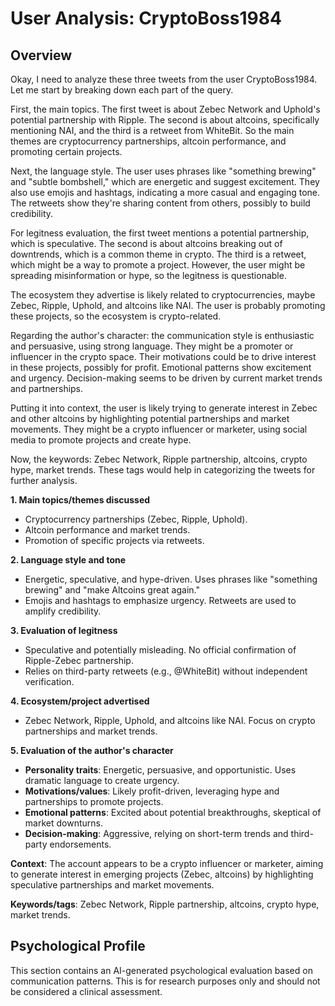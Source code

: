 # User Analysis: CryptoBoss1984

## Overview

<think>
Okay, I need to analyze these three tweets from the user CryptoBoss1984. Let me start by breaking down each part of the query.

First, the main topics. The first tweet is about Zebec Network and Uphold's potential partnership with Ripple. The second is about altcoins, specifically mentioning NAI, and the third is a retweet from WhiteBit. So the main themes are cryptocurrency partnerships, altcoin performance, and promoting certain projects.

Next, the language style. The user uses phrases like "something brewing" and "subtle bombshell," which are energetic and suggest excitement. They also use emojis and hashtags, indicating a more casual and engaging tone. The retweets show they're sharing content from others, possibly to build credibility.

For legitness evaluation, the first tweet mentions a potential partnership, which is speculative. The second is about altcoins breaking out of downtrends, which is a common theme in crypto. The third is a retweet, which might be a way to promote a project. However, the user might be spreading misinformation or hype, so the legitness is questionable.

The ecosystem they advertise is likely related to cryptocurrencies, maybe Zebec, Ripple, Uphold, and altcoins like NAI. The user is probably promoting these projects, so the ecosystem is crypto-related.

Regarding the author's character: the communication style is enthusiastic and persuasive, using strong language. They might be a promoter or influencer in the crypto space. Their motivations could be to drive interest in these projects, possibly for profit. Emotional patterns show excitement and urgency. Decision-making seems to be driven by current market trends and partnerships.

Putting it into context, the user is likely trying to generate interest in Zebec and other altcoins by highlighting potential partnerships and market movements. They might be a crypto influencer or marketer, using social media to promote projects and create hype.

Now, the keywords: Zebec Network, Ripple partnership, altcoins, crypto hype, market trends. These tags would help in categorizing the tweets for further analysis.
</think>

**1. Main topics/themes discussed**  
- Cryptocurrency partnerships (Zebec, Ripple, Uphold).  
- Altcoin performance and market trends.  
- Promotion of specific projects via retweets.  

**2. Language style and tone**  
- Energetic, speculative, and hype-driven. Uses phrases like "something brewing" and "make Altcoins great again."  
- Emojis and hashtags to emphasize urgency. Retweets are used to amplify credibility.  

**3. Evaluation of legitness**  
- Speculative and potentially misleading. No official confirmation of Ripple-Zebec partnership.  
- Relies on third-party retweets (e.g., @WhiteBit) without independent verification.  

**4. Ecosystem/project advertised**  
- Zebec Network, Ripple, Uphold, and altcoins like NAI. Focus on crypto partnerships and market trends.  

**5. Evaluation of the author's character**  
- **Personality traits**: Energetic, persuasive, and opportunistic. Uses dramatic language to create urgency.  
- **Motivations/values**: Likely profit-driven, leveraging hype and partnerships to promote projects.  
- **Emotional patterns**: Excited about potential breakthroughs, skeptical of market downturns.  
- **Decision-making**: Aggressive, relying on short-term trends and third-party endorsements.  

**Context**: The account appears to be a crypto influencer or marketer, aiming to generate interest in emerging projects (Zebec, altcoins) by highlighting speculative partnerships and market movements.  

**Keywords/tags**: Zebec Network, Ripple partnership, altcoins, crypto hype, market trends.

## Psychological Profile

This section contains an AI-generated psychological evaluation based on communication patterns. This is for research purposes only and should not be considered a clinical assessment.